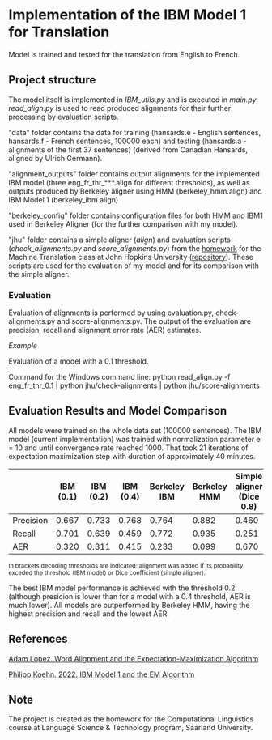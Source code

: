 # Implementation of the IBM Model 1 for Translation
Model is trained and tested for the translation from English to French.

## Project structure

The model itself is implemented in *IBM_utils.py* and is executed in *main.py*. 
*read_align.py* is used to read produced alignments for their further processing by evaluation scripts.

"data" folder contains the data for training (hansards.e - English sentences, hansards.f - French sentences, 100000 each) and testing (hansards.a - alignments of the first 37 sentences) (derived from Canadian Hansards, aligned by Ulrich Germann).

"alignment_outputs" folder contains output alignments for the implemented IBM model (three eng_fr_thr_\*\*\*.align for different thresholds), as well as outputs produced by Berkeley aligner using HMM (berkeley_hmm.align) and IBM Model 1 (berkeley_ibm.align)

"berkeley_config" folder contains configuration files for both HMM and IBM1 used in Berkeley Aligner (for the further comparison with my model).

"jhu" folder contains a simple aligner (*align*) and evaluation scripts (*check_alignments.py* and *score_alignments.py*) from the [homework](http://mt-class.org/jhu/hw1.html) for the Machine Translation class at John Hopkins University ([repository](https://github.com/xutaima/jhu-mt-hw/tree/master/hw2)). These scripts are used for the evaluation of my model and for its comparison with the simple aligner.

### Evaluation
Evaluation of alignments is performed by using evaluation.py, check-alignments.py and score-alignments.py. The output of the evaluation are precision, recall and alignment error rate (AER) estimates.

*Example*

Evaluation of a model with a 0.1 threshold.

Command for the Windows command line: python read_align.py -f eng_fr_thr_0.1 | python jhu/check-alignments | python jhu/score-alignments

## Evaluation Results and Model Comparison

All models were trained on the whole data set (100000 sentences). The IBM model (current implementation) was trained with normalization parameter e = 10 and until convergence rate reached 1000. That took 21 iterations of expectation maximization step with duration of approximately 40 minutes. 


|                  |     IBM (0.1)    |     IBM (0.2)    |     IBM (0.4)    |     Berkeley IBM    |     Berkeley HMM    |     Simple aligner (Dice 0.8)    |
|------------------|------------------|------------------|------------------|---------------------|---------------------|----------------------------------|
|     Precision    |     0.667        |     0.733        |     0.768        |     0.764           |     0.882           |     0.460                        |
|     Recall       |     0.701        |     0.639        |     0.459        |     0.772           |     0.935           |     0.251                        |
|     AER          |     0.320        |     0.311        |     0.415        |     0.233           |     0.099           |     0.670                        |

<sub>In brackets decoding thresholds are indicated: alignment was added if its probability exceded the threshold (IBM model) or Dice coefficient (simple aligner).</sub>

The best IBM model performance is achieved with the threshold 0.2 (although presicion is lower than for a model with a 0.4 threshold, AER is much lower).
All models are outperformed by Berkeley HMM, having the highest precision and recall and the lowest AER. 

## References

[Adam Lopez. Word Alignment and the Expectation-Maximization Algorithm](http://mt-class.org/jhu/assets/papers/alopez-model1-tutorial.pdf)

[Philipp Koehn. 2022. IBM Model 1 and the EM Algorithm](http://mt-class.org/jhu/slides/lecture-ibm-model1.pdf)

## Note

The project is created as the homework for the Computational Linguistics course at Language Science & Technology program, Saarland University. 

